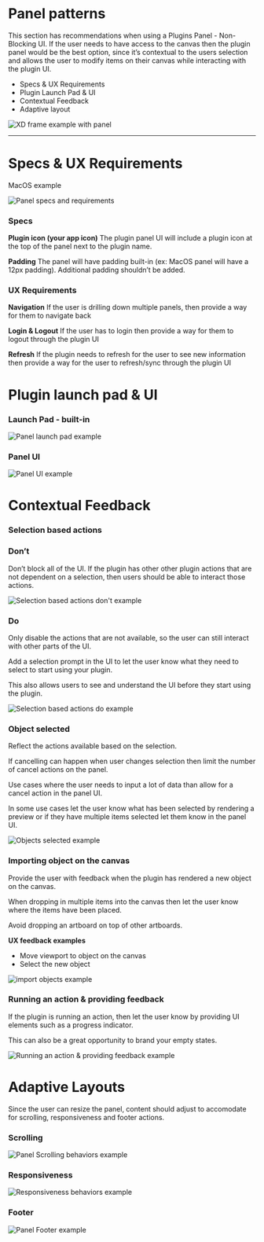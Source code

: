 # Panel patterns

This section has recommendations when using a Plugins Panel - Non-Blocking UI. If the user needs to have access to the canvas then the plugin panel would be the best option, since it’s contextual to the users selection and allows the user to modify items on their canvas while interacting with the plugin UI. 

- Specs & UX Requirements
- Plugin Launch Pad & UI
- Contextual Feedback
- Adaptive layout



![XD frame example with panel](../ux_images/Panel_XDapplication_frame.png)

----------
# Specs & UX Requirements

MacOS example

![Panel specs and requirements](../ux_images/Panel_pattern_1.png)

### Specs

**Plugin icon (your app icon)**
The plugin panel UI will include a plugin icon at the top of the panel next to the plugin name. 

**Padding** 
The panel will have padding built-in (ex: MacOS panel will have a 12px padding). Additional padding shouldn’t be added.


### UX Requirements

**Navigation** 
If the user is drilling down multiple panels, then provide a way for them to navigate back

**Login & Logout**
If the user has to login then provide a way for them to logout through the plugin UI

**Refresh**
If the plugin needs to refresh for the user to see new information then provide a way for the user to refresh/sync through the plugin UI


# Plugin launch pad & UI
### Launch Pad - built-in 
![Panel launch pad example](../ux_images/Panel_pattern_2.png)



### Panel UI
![Panel UI example](../ux_images/Panel_pattern_3.png)


# Contextual Feedback
### Selection based actions
### Don’t

Don’t block all of the UI. If the plugin has other other plugin actions that are not dependent on a selection, then users should be able to interact those actions. 


![Selection based actions don't example](../ux_images/Panel_pattern_4.png)

### Do

Only disable the actions that are not available, so the user can still interact with other parts of the UI.

Add a selection prompt in the UI to let the user know what they need to select to start using your plugin. 

This also allows users to see and understand the UI before they start using the plugin. 

![Selection based actions do example](../ux_images/Panel_pattern_5.png)



### Object selected

Reflect the actions available based on the selection. 

If cancelling can happen when user changes selection then limit the number of cancel actions on the panel.

Use cases where the user needs to input a lot of data than allow for a cancel action in the panel UI.

In some use cases let the user know what has been selected by rendering a preview or if they have multiple items selected let them know in the panel UI.


![Objects selected example](../ux_images/Panel_pattern_6.png)


### Importing object on the canvas

Provide the user with feedback when the plugin has rendered a new object on the canvas. 

When dropping in multiple items into the canvas then let the user know where the items have been placed. 

Avoid dropping an artboard on top of other artboards. 

**UX feedback examples**
- Move viewport to object on the canvas
- Select the new object 

![import objects example](../ux_images/Panel_pattern_7.png)



### Running an action & providing feedback

If the plugin is running an action, then let the user know by providing UI elements such as a progress indicator. 

This can also be a great opportunity to brand your empty states. 

![Running an action & providing feedback example](../ux_images/Panel_pattern_8.png)


# Adaptive Layouts

Since the user can resize the panel, content should adjust to accomodate for scrolling, responsiveness and footer actions. 

### Scrolling
![Panel Scrolling behaviors example](../ux_images/Panel_pattern_9.png)



### Responsiveness
![Responsiveness behaviors example](../ux_images/Panel_pattern_10.png)


### Footer
![Panel Footer example](../ux_images/Panel_pattern_11.png)

